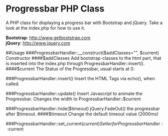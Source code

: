 Progressbar PHP Class
======================

A PHP class for displaying a progress bar with Bootstrap and jQuery.
Take a look at the index.php for how to use it.

**Bootstrap**:
http://www.getbootstrap.com  
**jQuery**: http://www.jquery.com

##Usage
###ProgressbarHandler::__construct($addClasses="", $current)
Constructor
####$addClasses
Add bootstrap-classes to the html part, that is inserted into the index.php through ProgressbarHandler::insert().
####$current
The Status of the Progressbar, usual starts at 0.

###ProgressbarHandler::insert()
Insert the HTML Tags via echo(), when called.

###ProgressbarHandler::update()
Insert Javascript to animate the Progressbar. Changes the width to ProgressbarHandler::$current

###ProgressbarHandler::hide($timeout)
jQuery.FadeOut() the progressbar after $timeout.
####$timeout
Change the default timeout value (2000ms)

###ProgressbarHandler::set_current($current)
Setter for ProgressbarHandler::$current
